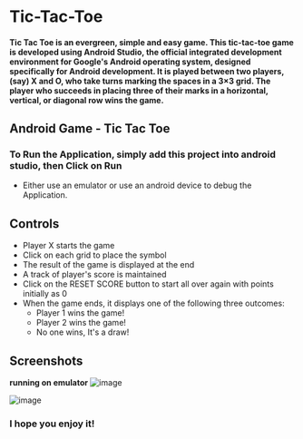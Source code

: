 # Tic-Tac-Toe
#### Tic Tac Toe is an evergreen, simple and easy game. This tic-tac-toe game is developed using Android Studio, the official integrated development environment for Google's Android operating system, designed specifically for Android development. It is played between two players,(say) X and O, who take turns marking the spaces in a 3×3 grid. The player who succeeds in placing three of their marks in a horizontal, vertical, or diagonal row wins the game.
## **Android Game - Tic Tac Toe**

### To Run the Application, simply add this project into android studio, then Click on Run
* Either use an emulator or use an android device to debug the Application.
## Controls
* Player X starts the game
* Click on each grid to place the symbol
* The result of the game is displayed at the end
* A track of player's score is maintained
* Click on the RESET SCORE button to start all over again with points initially as 0
* When the game ends, it displays one of the following three outcomes:
  * Player 1 wins the game!
  * Player 2 wins the game!
  * No one wins, It's a draw!
## Screenshots
****running on emulator****
![image](https://user-images.githubusercontent.com/66882470/106487612-d984ba80-64d8-11eb-8929-ec476ac324c0.png)

![image](https://user-images.githubusercontent.com/66882470/106487917-2a94ae80-64d9-11eb-8d57-f31680375d97.png)
### I hope you enjoy it!
